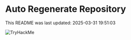 # Auto Regenerate Repository

This README was last updated: 2025-03-31 19:51:03

 ![TryHackMe](https://tryhackme.com/badge/533634)